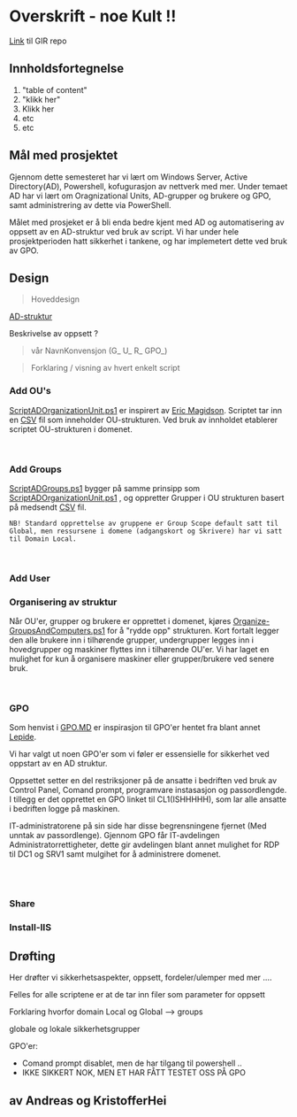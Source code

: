 # Overskrift - noe Kult !! 
[Link](https://gitlab.stud.idi.ntnu.no/andrefm/albegra-a2) til GIR repo

## Innholdsfortegnelse
1. "table of content"
2. "klikk her"
3. Klikk her
4. etc 
5. etc



## Mål med prosjektet

Gjennom dette semesteret har vi lært om Windows Server, Active Directory(AD), Powershell, kofugurasjon av nettverk med mer.
Under temaet AD har vi lært om Oragnizational Units, AD-grupper og brukere og GPO, samt administrering av dette via PowerShell. 

Målet med prosjeket er å bli enda bedre kjent med AD og automatisering av oppsett av en AD-struktur ved bruk av script. Vi har under hele prosjektperioden hatt sikkerhet i tankene, og har implemetert dette ved bruk av GPO. 

## Design 
>Hoveddesign

[AD-struktur](https://gitlab.stud.idi.ntnu.no/andrefm/albegra-a2/-/blob/master/Oppsett%20AD.pdf) 

Beskrivelse av oppsett ? 

>vår NavnKonvensjon (G_ U_ R_ GPO_)


>Forklaring / visning av hvert enkelt script
### Add OU's

[ScriptADOrganizationUnit.ps1](https://gitlab.stud.idi.ntnu.no/andrefm/albegra-a2/-/blob/master/OU/ScriptADOrganizationUnit.ps1) er inspirert av [Eric Magidson](https://www.youtube.com/watch?v=eIY1Plo7wXQ&t=37s). Scriptet tar inn en [CSV](https://gitlab.stud.idi.ntnu.no/andrefm/albegra-a2/-/blob/master/OU/OUStructure.csv) fil som inneholder OU-strukturen. Ved bruk av innholdet etablerer scriptet OU-strukturen i domenet. 

<br>

### Add Groups
[ScriptADGroups.ps1](https://gitlab.stud.idi.ntnu.no/andrefm/albegra-a2/-/tree/master/Groups) bygger på samme prinsipp som [ScriptADOrganizationUnit.ps1](https://gitlab.stud.idi.ntnu.no/andrefm/albegra-a2/-/blob/master/Groups/ScriptADGroups.ps1) , og oppretter Grupper i OU strukturen basert på medsendt [CSV](https://gitlab.stud.idi.ntnu.no/andrefm/albegra-a2/-/blob/master/Groups/GroupStructure.csv) fil. 

    NB! Standard opprettelse av gruppene er Group Scope default satt til Global, men ressursene i domene (adgangskort og Skrivere) har vi satt til Domain Local.  


<br>

### Add User
### Organisering av struktur
Når OU'er, grupper og brukere er opprettet i domenet, kjøres [Organize-GroupsAndComputers.ps1](https://gitlab.stud.idi.ntnu.no/andrefm/albegra-a2/-/blob/master/Organize-GroupsAndComputers.ps1) for å "rydde opp" strukturen. Kort fortalt legger den alle brukere inn i tilhørende grupper, undergrupper legges inn i hovedgrupper og maskiner flyttes inn i tilhørende OU'er. Vi har laget en mulighet for kun å organisere maskiner eller grupper/brukere ved senere bruk.  

<br>

### GPO
Som henvist i [GPO.MD](https://gitlab.stud.idi.ntnu.no/andrefm/albegra-a2/-/blob/master/GPO.md) er inspirasjon til GPO'er hentet fra blant annet  [Lepide](https://www.lepide.com/blog/top-10-most-important-group-policy-settings-for-preventing-security-breaches/).

Vi har valgt ut noen GPO'er som vi føler er essensielle for sikkerhet ved oppstart av en AD struktur. 


Oppsettet setter en del restriksjoner på de ansatte i bedriften ved bruk av Control Panel, Comand prompt, programvare instasasjon og passordlengde. I tillegg er det opprettet en GPO linket til CL1(ISHHHHH), som lar alle ansatte i bedriften logge på maskinen. 

IT-administratorene på sin side har disse begrensningene fjernet (Med unntak av passordlenge). Gjennom GPO får IT-avdelingen Administratorrettigheter, dette gir avdelingen blant annet mulighet for RDP til DC1 og SRV1 samt mulgihet for å administrere domenet. 


<br>

<br>

### Share

### Install-IIS


## Drøfting
Her drøfter vi sikkerhetsaspekter, oppsett, fordeler/ulemper med mer .... 

Felles for alle scriptene er at de tar inn filer som parameter for oppsett 

Forklaring hvorfor domain Local og Global --> groups

globale og lokale sikkerhetsgrupper 

GPO'er: 
- Comand prompt disablet, men de har tilgang til powershell .. 
- IKKE SIKKERT NOK, MEN ET HAR FÅTT TESTET OSS PÅ GPO


## av Andreas og KristofferHei
